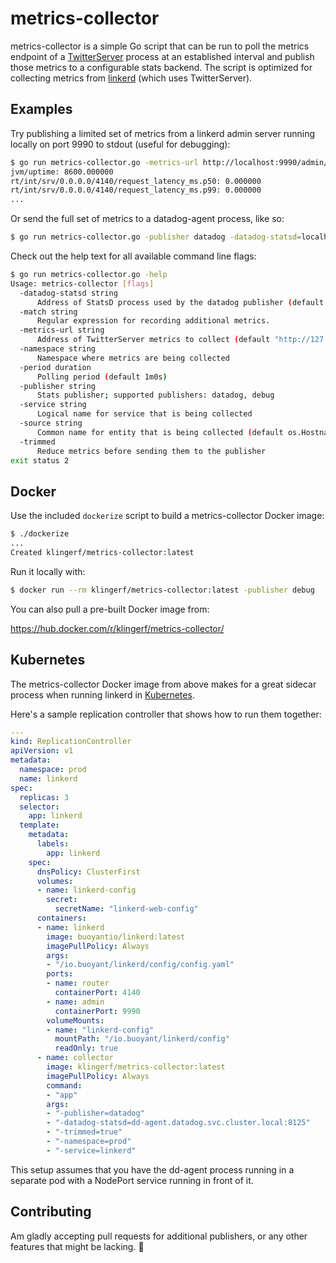 # metrics-collector

metrics-collector is a simple Go script that can be run to poll the metrics
endpoint of a [TwitterServer](https://twitter.github.io/twitter-server/Features.html#metrics)
process at an established interval and publish those metrics to a configurable
stats backend. The script is optimized for collecting metrics from
[linkerd](https://github.com/BuoyantIO/linkerd) (which uses TwitterServer).

## Examples

Try publishing a limited set of metrics from a linkerd admin server running
locally on port 9990 to stdout (useful for debugging):

```bash
$ go run metrics-collector.go -metrics-url http://localhost:9990/admin/metrics.json -publisher debug -period 5s -trimmed true
jvm/uptime: 8600.000000
rt/int/srv/0.0.0.0/4140/request_latency_ms.p50: 0.000000
rt/int/srv/0.0.0.0/4140/request_latency_ms.p99: 0.000000
...
```

Or send the full set of metrics to a datadog-agent process, like so:

```bash
$ go run metrics-collector.go -publisher datadog -datadog-statsd=localhost:8125 -namespace=dev -service=mysvc
```

Check out the help text for all available command line flags:

```bash
$ go run metrics-collector.go -help
Usage: metrics-collector [flags]
  -datadog-statsd string
      Address of StatsD process used by the datadog publisher (default "127.0.0.1:8125")
  -match string
      Regular expression for recording additional metrics.
  -metrics-url string
      Address of TwitterServer metrics to collect (default "http://127.0.0.1:9990/admin/metrics.json")
  -namespace string
      Namespace where metrics are being collected
  -period duration
      Polling period (default 1m0s)
  -publisher string
      Stats publisher; supported publishers: datadog, debug
  -service string
      Logical name for service that is being collected
  -source string
      Common name for entity that is being collected (default os.Hostname())
  -trimmed
      Reduce metrics before sending them to the publisher
exit status 2
```

## Docker

Use the included `dockerize` script to build a metrics-collector Docker image:

```bash
$ ./dockerize
...
Created klingerf/metrics-collector:latest
```

Run it locally with:

```bash
$ docker run --rm klingerf/metrics-collector:latest -publisher debug
```

You can also pull a pre-built Docker image from:

https://hub.docker.com/r/klingerf/metrics-collector/

## Kubernetes

The metrics-collector Docker image from above makes for a great sidecar process
when running linkerd in [Kubernetes](https://github.com/kubernetes/kubernetes).

Here's a sample replication controller that shows how to run them together:

```yaml
---
kind: ReplicationController
apiVersion: v1
metadata:
  namespace: prod
  name: linkerd
spec:
  replicas: 3
  selector:
    app: linkerd
  template:
    metadata:
      labels:
        app: linkerd
    spec:
      dnsPolicy: ClusterFirst
      volumes:
      - name: linkerd-config
        secret:
          secretName: "linkerd-web-config"
      containers:
      - name: linkerd
        image: buoyantio/linkerd:latest
        imagePullPolicy: Always
        args:
        - "/io.buoyant/linkerd/config/config.yaml"
        ports:
        - name: router
          containerPort: 4140
        - name: admin
          containerPort: 9990
        volumeMounts:
        - name: "linkerd-config"
          mountPath: "/io.buoyant/linkerd/config"
          readOnly: true
      - name: collector
        image: klingerf/metrics-collector:latest
        imagePullPolicy: Always
        command:
        - "app"
        args:
        - "-publisher=datadog"
        - "-datadog-statsd=dd-agent.datadog.svc.cluster.local:8125"
        - "-trimmed=true"
        - "-namespace=prod"
        - "-service=linkerd"
```

This setup assumes that you have the dd-agent process running in a separate pod
with a NodePort service running in front of it.

## Contributing

Am gladly accepting pull requests for additional publishers, or any other
features that might be lacking. :rainbow:
